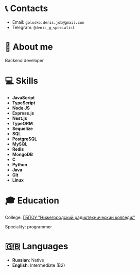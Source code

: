 


# 📞 Contacts

+ Email: `golosko.denis.job@gmail.com`
+ Telegram: `@denis_g_specialist`

# 👤 About me

Backend developer

# 💻 Skills
+ **JavaScript**
+ **TypeScript**
+ **Node JS**
+ **Express.js**
+ **Nest.js**
+ **TypeORM**
+ **Sequelize**
+ **SQL**
+ **PostgreSQL**
+ **MySQL**
+ **Redis**
+ **MongoDB**
+ **C**
+ **Python**
+ **Java**
+ **Git**
+ **Linux**

# 🎓 Education

College: [ГБПОУ "Нижегородский радиотехнический колледж"](https://nntc.nnov.ru/)

Speciality: programmer

# 🇬🇧 Languages
+ **Russian**: Native
+ **English**: Intermediate (B2) 
